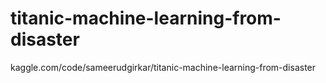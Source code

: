 # titanic-machine-learning-from-disaster

kaggle.com/code/sameerudgirkar/titanic-machine-learning-from-disaster
